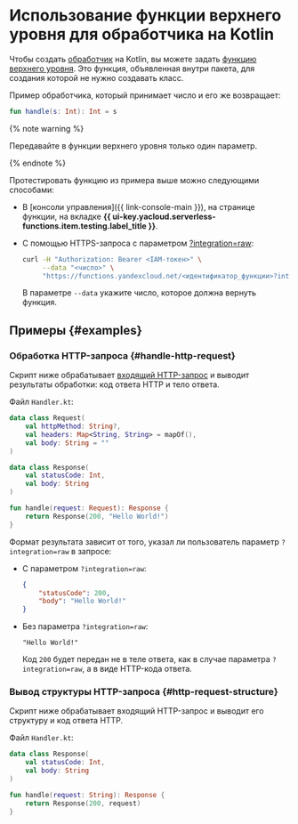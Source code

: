 # Использование функции верхнего уровня для обработчика на Kotlin

Чтобы создать [обработчик](../handler.md) на Kotlin, вы можете задать [функцию верхнего уровня](https://kotlinlang.org/docs/functions.html#function-scope). Это функция, объявленная внутри пакета, для создания которой не нужно создавать класс.

Пример обработчика, который принимает число и его же возвращает:

```kotlin
fun handle(s: Int): Int = s
```

{% note warning %}

Передавайте в функции верхнего уровня только один параметр.

{% endnote %}

Протестировать функцию из примера выше можно следующими способами:

* В [консоли управления]({{ link-console-main }}), на странице функции, на вкладке **{{ ui-key.yacloud.serverless-functions.item.testing.label_title }}**.
* С помощью HTTPS-запроса с параметром [?integration=raw](../../../concepts/function-invoke.md#http):

   ```bash
   curl -H "Authorization: Bearer <IAM-тoкен>" \
        --data "<число>" \
        "https://functions.yandexcloud.net/<идентификатор_функции>?integration=raw"
   ```

   В параметре `--data` укажите число, которое должна вернуть функция.

## Примеры {#examples}

### Обработка HTTP-запроса {#handle-http-request}

Скрипт ниже обрабатывает [входящий HTTP-запрос](../../../concepts/function-invoke.md#http) и выводит результаты обработки: код ответа HTTP и тело ответа.

Файл `Handler.kt`:

```kotlin
data class Request(
    val httpMethod: String?,
    val headers: Map<String, String> = mapOf(),
    val body: String = ""
)

data class Response(
    val statusCode: Int,
    val body: String
)

fun handle(request: Request): Response {
    return Response(200, "Hello World!")
}
```

Формат результата зависит от того, указал ли пользователь параметр `?integration=raw` в запросе:

* С параметром `?integration=raw`:

    ```json
    {
        "statusCode": 200,
        "body": "Hello World!"
    }
    ```

* Без параметра `?integration=raw`:

    ```text
    "Hello World!"
    ```

    Код `200` будет передан не в теле ответа, как в случае параметра `?integration=raw`, а в виде HTTP-кода ответа.

### Вывод структуры HTTP-запроса {#http-request-structure}

Скрипт ниже обрабатывает входящий HTTP-запрос и выводит его структуру и код ответа HTTP.

Файл `Handler.kt`:

```kotlin
data class Response(
    val statusCode: Int,
    val body: String
)

fun handle(request: String): Response {
    return Response(200, request)
}
```
